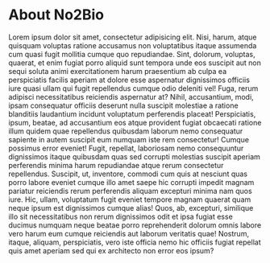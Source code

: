 # About No2Bio

Lorem ipsum dolor sit amet, consectetur adipisicing elit. Nisi, harum, atque quisquam voluptas ratione accusamus non voluptatibus itaque assumenda cum quasi fugit mollitia cumque quo repudiandae. Sint, dolorum, voluptas, quaerat, et enim fugiat porro aliquid sunt tempora unde eos suscipit aut non sequi soluta animi exercitationem harum praesentium ab culpa ea perspiciatis facilis aperiam at dolore esse aspernatur dignissimos officiis iure quasi ullam qui fugit repellendus cumque odio deleniti vel! Fuga, rerum adipisci necessitatibus reiciendis aspernatur at? Nihil, accusantium, modi, ipsam consequatur officiis deserunt nulla suscipit molestiae a ratione blanditiis laudantium incidunt voluptatum perferendis placeat! Perspiciatis, ipsum, beatae, ad accusantium eos atque provident fugiat obcaecati ratione illum quidem quae repellendus quibusdam laborum nemo consequatur sapiente in autem suscipit eum numquam iste rem consectetur! Cumque possimus error eveniet! Fugit, repellat, laboriosam nemo consequuntur dignissimos itaque quibusdam quas sed corrupti molestias suscipit aperiam perferendis minima harum repudiandae atque rerum consectetur repellendus. Suscipit, ut, inventore, commodi cum quis at nesciunt quas porro labore eveniet cumque illo amet saepe hic corrupti impedit magnam pariatur reiciendis rerum perferendis aliquam excepturi minima nam quos iure. Hic, ullam, voluptatum fugit eveniet tempore magnam quaerat quam neque ipsum est dignissimos cumque alias! Quos, ab, excepturi, similique illo sit necessitatibus non rerum dignissimos odit et ipsa fugiat esse ducimus numquam neque beatae porro reprehenderit dolorum omnis labore vero harum eum cumque reiciendis aut laborum veritatis quae! Nostrum, itaque, aliquam, perspiciatis, vero iste officia nemo hic officiis fugiat repellat quis amet aperiam sed qui ex architecto non error eos ipsum?